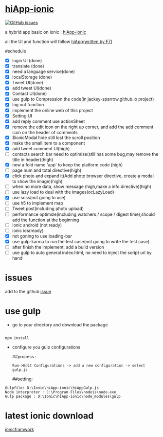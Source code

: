 # [hiApp-ionic](http://jackey-sparrow.github.io/)

[![GitHub issues](https://img.shields.io/github/issues/Jackey-Sparrow/hiApp-ionic.svg?style=flat-square)](https://github.com/Jackey-Sparrow/hiApp-ionic/issues)

a hybrid app basic on ionic : [hiApp-ionic](http://jackey-sparrow.github.io/)

all the UI and function will follow [hiApp(written by F7)](http://hi.dearb.me/)

#schedule

- [x] login UI (done)
- [x] translate (done)
- [x] need a language service(done)
- [x] localStorage (done)
- [x] Tweet UI(done)
- [x] add tweet UI(done)
- [x] Contact UI(done)
- [x] use gulp to Compression the code(in jackey-sparrow.github.io project)
- [x] log out function
- [x] implement the online web of this project
- [x] Setting UI
- [x] add reply comment use actionSheet
- [x] remove the edit icon on the right up corner, and add the add comment icon on the header of comments
- [x] $ionicModal hide still lost the scroll position
- [x] make the small item to a component
- [x] add tweet comment UI(high)
- [ ] contacts search bar need to optimize(still has some bug,may remove the title in header)(high)
- [x] new a fold name 'app' to keep the platform code (high)
- [ ] page num and total directive(high)
- [x] click photo and expand it(Add photo browser directive, create a modal to show the image)(high)
- [ ] when no more data, show message (high,make a info directive)(high)
- [ ] use lazy load to deal with the images(ocLazyLoad)
- [x] use scss(not going to use)
- [ ] use h5 to implement map
- [ ] Tweet post(including photo upload)
- [ ] performance optimize(including watchers / scope / digest time),should add the function at the beginning
- [ ] ionic android (not ready)
- [ ] ionic ios(ready)
- [x] not goning to use loading-bar
- [x] use gulp-karma to run the test case(not going to write the test case)
- [ ] after finish the implement, add a build version
- [ ] use gulp to auto general index.html, no need to inject the script url by hand

# issues

add to the github [issue](https://github.com/Jackey-Sparrow/hiApp-ionic/issues)


# use gulp
- go to your directory and download the package

```

npm install

```

- configure you gulp configurations

  ##process :

  ```
  Run->Edit Configurations -> add a new configuration -> select gulp.js
  ```


  ##setting:


 ```
 Gulpfile: D:\Ionic\hiApp-ionic\hiAppGulp.js
 Node interpreter : C:\Program Files\nodejs\node.exe
 Gulp package : D:\Ionic\hiApp-ionic\node_modules\gulp
 ```
 
 
 # latest ionic download 
 
 [ionicframwork](http://code.ionicframework.com/#)

